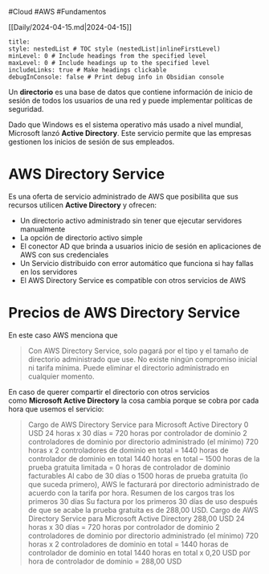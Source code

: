 #Cloud #AWS #Fundamentos

[[Daily/2024-04-15.md|2024-04-15]]

```table-of-contents
title: 
style: nestedList # TOC style (nestedList|inlineFirstLevel)
minLevel: 0 # Include headings from the specified level
maxLevel: 0 # Include headings up to the specified level
includeLinks: true # Make headings clickable
debugInConsole: false # Print debug info in Obsidian console
```

Un **directorio** es una base de datos que contiene información de inicio de sesión de todos los usuarios de una red y puede implementar políticas de seguridad.

Dado que Windows es el sistema operativo más usado a nivel mundial, Microsoft lanzó **Active Directory**. Este servicio permite que las empresas gestionen los inicios de sesión de sus empleados.

# **AWS Directory Service**

Es una oferta de servicio administrado de AWS que posibilita que sus recursos utilicen **Active Directory** y ofrecen:

- Un directorio activo administrado sin tener que ejecutar servidores manualmente
- La opción de directorio activo simple
- El conector AD que brinda a usuarios inicio de sesión en aplicaciones de AWS con sus credenciales
- Un Servicio distribuido con error automático que funciona si hay fallas en los servidores
- El AWS Directory Service es compatible con otros servicios de AWS
# Precios de AWS Directory Service

En este caso AWS menciona que

> Con AWS Directory Service, solo pagará por el tipo y el tamaño de directorio administrado que use. No existe ningún compromiso inicial ni tarifa mínima. Puede eliminar el directorio administrado en cualquier momento.

En caso de querer compartir el directorio con otros servicios como **Microsoft Active Directory** la cosa cambia porque se cobra por cada hora que usemos el servicio:

> Cargo de AWS Directory Service para Microsoft Active Directory 0 USD
> 24 horas x 30 días = 720 horas por controlador de dominio 2 controladores de dominio por directorio administrado (el mínimo) 720 horas x 2 controladores de dominio en total = 1440 horas de controlador de dominio en total 1440 horas en total – 1500 horas de la prueba gratuita limitada = 0 horas de controlador de dominio facturables Al cabo de 30 días o 1500 horas de prueba gratuita (lo que suceda primero), AWS le facturará por directorio administrado de acuerdo con la tarifa por hora.
> Resumen de los cargos tras los primeros 30 días
> Su factura por los primeros 30 días de uso después de que se acabe la prueba gratuita es de 288,00 USD.
> Cargo de AWS Directory Service para Microsoft Active Directory 288,00 USD
> 24 horas x 30 días = 720 horas por controlador de dominio 2 controladores de dominio por directorio administrado (el mínimo) 720 horas x 2 controladores de dominio en total = 1440 horas de controlador de dominio en total 1440 horas en total x 0,20 USD por hora de controlador de dominio = 288,00 USD